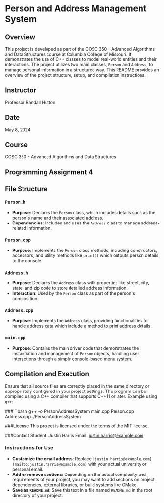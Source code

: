 # Person and Address Management System

## Overview
This project is developed as part of the COSC 350 - Advanced Algorithms and Data Structures course at Columbia College of Missouri. It demonstrates the use of C++ classes to model real-world entities and their interactions. The project utilizes two main classes, `Person` and `Address`, to manage personal information in a structured way. This README provides an overview of the project structure, setup, and compilation instructions.

## Instructor
Professor Randall Hutton

## Date
May 8, 2024

## Course
COSC 350 - Advanced Algorithms and Data Structures

## Programming Assignment 4

## File Structure

### `Person.h`
- **Purpose**: Declares the `Person` class, which includes details such as the person's name and their associated address.
- **Dependencies**: Includes and uses the `Address` class to manage address-related information.

### `Person.cpp`
- **Purpose**: Implements the `Person` class methods, including constructors, accessors, and utility methods like `print()` which outputs person details to the console.

### `Address.h`
- **Purpose**: Declares the `Address` class with properties like street, city, state, and zip code to store detailed address information.
- **Interaction**: Used by the `Person` class as part of the person's composition.

### `Address.cpp`
- **Purpose**: Implements the `Address` class, providing functionalities to handle address data which include a method to print address details.

### `main.cpp`
- **Purpose**: Contains the main driver code that demonstrates the instantiation and management of `Person` objects, handling user interactions through a simple console-based menu system.

## Compilation and Execution
Ensure that all source files are correctly placed in the same directory or appropriately configured in your project settings. The program can be compiled using a C++ compiler that supports C++11 or later. Example using `g++`:

###```bash
g++ -o PersonAddressSystem main.cpp Person.cpp Address.cpp
./PersonAddressSystem

###License
This project is licensed under the terms of the MIT license.

###Contact
Student: Justin Harris
Email: justin.harris@example.com


### Instructions for Use
- **Customize the email address**: Replace `[justin.harris@example.com](mailto:justin.harris@example.com)` with your actual university or personal email.
- **Add or remove sections**: Depending on the actual complexity and requirements of your project, you may want to add sections on project dependencies, external libraries, or build systems like CMake.
- **Save as `README.md`**: Save this text in a file named `README.md` in the root directory of your project.




